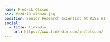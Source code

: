 ```yaml
---
name: Fredrik Olsson
pic: fredrik-olsson.jpg
position: Senior Research Scientist at RISE AI
social:
  - title: linkedin
    url: https://www.linkedin.com/in/folsson/
---
```

